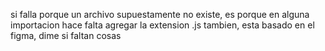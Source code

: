 si falla porque un archivo supuestamente no existe, es porque en alguna importacion hace falta agregar la extension .js
tambien, esta basado en el figma, dime si faltan cosas